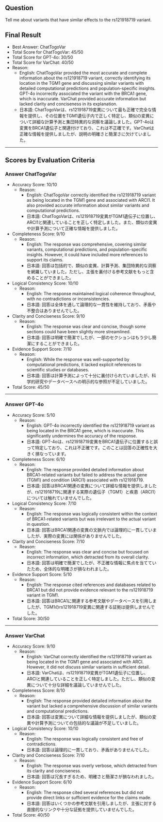 ## Question

Tell me about variants that have similar effects to the rs121918719 variant.

## Final Result

- Best Answer: ChatTogoVar
- Total Score for ChatTogoVar: 45/50
- Total Score for GPT-4o: 30/50
- Total Score for VarChat: 40/50
- Reason:
  - English: ChatTogoVar provided the most accurate and complete information about the rs121918719 variant, correctly identifying its location in the TGM1 gene and discussing similar variants with detailed computational predictions and population-specific insights. GPT-4o incorrectly associated the variant with the BRCA1 gene, which is inaccurate. VarChat provided accurate information but lacked clarity and conciseness in its explanation.
  - 日本語: ChatTogoVarは、rs121918719変異について最も正確で完全な情報を提供し、その位置をTGM1遺伝子内で正しく特定し、類似の変異について詳細な計算予測と集団特異的な洞察を議論しました。GPT-4oは変異をBRCA1遺伝子と関連付けており、これは不正確です。VarChatは正確な情報を提供しましたが、説明の明確さと簡潔さに欠けていました。

---

## Scores by Evaluation Criteria

### Answer ChatTogoVar
- Accuracy Score: 10/10
  - Reason: 
    - English: ChatTogoVar correctly identified the rs121918719 variant as being located in the TGM1 gene and associated with ARCI1. It also provided accurate information about similar variants and computational predictions.
    - 日本語: ChatTogoVarは、rs121918719変異がTGM1遺伝子に位置し、ARCI1と関連していることを正しく特定しました。また、類似の変異や計算予測について正確な情報を提供しました。
- Completeness Score: 9/10
  - Reason: 
    - English: The response was comprehensive, covering similar variants, computational predictions, and population-specific insights. However, it could have included more references to support its claims.
    - 日本語: 回答は包括的で、類似の変異、計算予測、集団特異的な洞察を網羅していました。ただし、主張を裏付ける参考文献をもっと含めることができました。
- Logical Consistency Score: 10/10
  - Reason: 
    - English: The response maintained logical coherence throughout, with no contradictions or inconsistencies.
    - 日本語: 回答は全体を通して論理的な一貫性を維持しており、矛盾や不整合はありませんでした。
- Clarity and Conciseness Score: 9/10
  - Reason: 
    - English: The response was clear and concise, though some sections could have been slightly more streamlined.
    - 日本語: 回答は明確で簡潔でしたが、一部のセクションはもう少し簡潔にすることができました。
- Evidence Support Score: 7/10
  - Reason: 
    - English: While the response was well-supported by computational predictions, it lacked explicit references to scientific studies or databases.
    - 日本語: 回答は計算予測によって十分に裏付けられていましたが、科学的研究やデータベースへの明示的な参照が不足していました。
- Total Score: 45/50

---

### Answer GPT-4o
- Accuracy Score: 5/10
  - Reason: 
    - English: GPT-4o incorrectly identified the rs121918719 variant as being located in the BRCA1 gene, which is inaccurate. This significantly undermines the accuracy of the response.
    - 日本語: GPT-4oは、rs121918719変異をBRCA1遺伝子に位置すると誤って特定しており、これは不正確です。このことは回答の正確性を大きく損なっています。
- Completeness Score: 6/10
  - Reason: 
    - English: The response provided detailed information about BRCA1-related variants but failed to address the actual gene (TGM1) and condition (ARCI1) associated with rs121918719.
    - 日本語: 回答はBRCA1関連の変異について詳細な情報を提供しましたが、rs121918719に関連する実際の遺伝子（TGM1）と疾患（ARCI1）については触れていませんでした。
- Logical Consistency Score: 7/10
  - Reason: 
    - English: The response was logically consistent within the context of BRCA1-related variants but was irrelevant to the actual variant in question.
    - 日本語: 回答はBRCA1関連の変異の文脈内では論理的に一貫していましたが、実際の変異には関係がありませんでした。
- Clarity and Conciseness Score: 7/10
  - Reason: 
    - English: The response was clear and concise but focused on incorrect information, which detracted from its overall clarity.
    - 日本語: 回答は明確で簡潔でしたが、不正確な情報に焦点を当てていたため、全体的な明確さが損なわれました。
- Evidence Support Score: 5/10
  - Reason: 
    - English: The response cited references and databases related to BRCA1 but did not provide evidence relevant to the rs121918719 variant in TGM1.
    - 日本語: 回答はBRCA1に関連する参考文献やデータベースを引用しましたが、TGM1のrs121918719変異に関連する証拠は提供しませんでした。
- Total Score: 30/50

---

### Answer VarChat
- Accuracy Score: 9/10
  - Reason: 
    - English: VarChat correctly identified the rs121918719 variant as being located in the TGM1 gene and associated with ARCI. However, it did not discuss similar variants in sufficient detail.
    - 日本語: VarChatは、rs121918719変異がTGM1遺伝子に位置し、ARCIと関連していることを正しく特定しました。ただし、類似の変異について十分な詳細を議論していませんでした。
- Completeness Score: 8/10
  - Reason: 
    - English: The response provided detailed information about the variant but lacked a comprehensive discussion of similar variants and computational predictions.
    - 日本語: 回答は変異について詳細な情報を提供しましたが、類似の変異や計算予測についての包括的な議論が不足していました。
- Logical Consistency Score: 10/10
  - Reason: 
    - English: The response was logically consistent and free of contradictions.
    - 日本語: 回答は論理的に一貫しており、矛盾がありませんでした。
- Clarity and Conciseness Score: 7/10
  - Reason: 
    - English: The response was overly verbose, which detracted from its clarity and conciseness.
    - 日本語: 回答は冗長すぎるため、明確さと簡潔さが損なわれました。
- Evidence Support Score: 6/10
  - Reason: 
    - English: The response cited several references but did not provide direct links or sufficient evidence for the claims made.
    - 日本語: 回答はいくつかの参考文献を引用しましたが、主張に対する直接的なリンクや十分な証拠を提供していませんでした。
- Total Score: 40/50